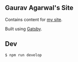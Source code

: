 Gaurav Agarwal's Site
---------------------

Contains content for [my site](https://gauravagarwalr.com).

Built using [Gatsby](https://www.gatsbyjs.org).

## Dev

    $ npm run develop
